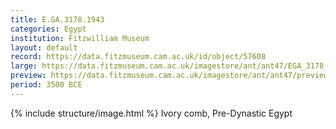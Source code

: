 ```yaml
---
title: E.GA.3178.1943
categories: Egypt
institution: Fitzwilliam Museum
layout: default
record: https://data.fitzmuseum.cam.ac.uk/id/object/57608
large: https://data.fitzmuseum.cam.ac.uk/imagestore/ant/ant47/EGA_3178_1943_1_dc2.jpg
preview: https://data.fitzmuseum.cam.ac.uk/imagestore/ant/ant47/preview_EGA_3178_1943_1_dc2.jpg
period: 3500 BCE
---
```

{% include structure/image.html %}
Ivory comb, Pre-Dynastic Egypt
